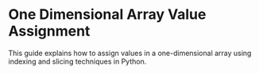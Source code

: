 # One Dimensional Array Value Assignment

This guide explains how to assign values in a one-dimensional array using indexing and slicing techniques in Python.
